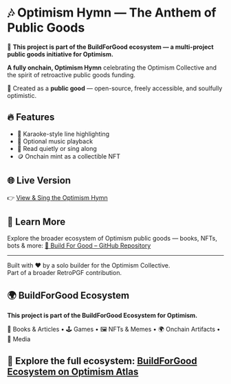 # 🎶 Optimism Hymn — The Anthem of Public Goods
📌 **This project is part of the BuildForGood ecosystem — a multi-project public goods initiative for Optimism.**  

**A fully onchain, Optimism Hymn** celebrating the Optimism Collective and the spirit of retroactive public goods funding.

🧡 Created as a **public good** — open-source, freely accessible, and soulfully optimistic.

## 🔥 Features
- 🎤 Karaoke-style line highlighting
- 🎼 Optional music playback
- 🧘 Read quietly or sing along
- 🪙 Onchain mint as a collectible NFT

## 🌐 Live Version
👉 [View & Sing the Optimism Hymn](https://stephanschwab.github.io/Optimism-Hymn/)

## 🧠 Learn More
Explore the broader ecosystem of Optimism public goods — books, NFTs, bots & more:
[📘 Build For Good – GitHub Repository](https://github.com/stephanschwab/build-for-good)

---

Built with ❤️ by a solo builder for the Optimism Collective.  
Part of a broader RetroPGF contribution.

## 🌍 BuildForGood Ecosystem  
**This project is part of the BuildForGood Ecosystem for Optimism.**  

📖 Books & Articles • 🕹 Games • 🖼 NFTs & Memes • 🌍 Onchain Artifacts • 🎥 Media  

🔗 Explore the full ecosystem: [BuildForGood Ecosystem on Optimism Atlas](https://atlas.optimism.io/profile/organizations/BuildForGood%20Ecosystem)
---
